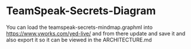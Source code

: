 # TeamSpeak-Secrets-Diagram

You can load the teamspeak-secrets-mindmap.graphml into https://www.yworks.com/yed-live/ and from there update and save it and also export it so it can be viewed in the ARCHITECTURE.md
